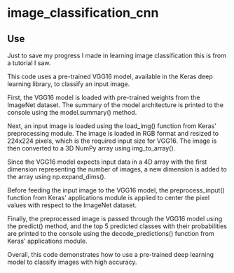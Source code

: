 # image_classification_cnn

## Use
Just to save my progress I made in learning image classification this is from a tutorial I saw.

This code uses a pre-trained VGG16 model, available in the Keras deep learning library, to classify an input image.

First, the VGG16 model is loaded with pre-trained weights from the ImageNet dataset. The summary of the model architecture is printed to the console using the model.summary() method.

Next, an input image is loaded using the load_img() function from Keras' preprocessing module. The image is loaded in RGB format and resized to 224x224 pixels, which is the required input size for VGG16. The image is then converted to a 3D NumPy array using img_to_array().

Since the VGG16 model expects input data in a 4D array with the first dimension representing the number of images, a new dimension is added to the array using np.expand_dims().

Before feeding the input image to the VGG16 model, the preprocess_input() function from Keras' applications module is applied to center the pixel values with respect to the ImageNet dataset.

Finally, the preprocessed image is passed through the VGG16 model using the predict() method, and the top 5 predicted classes with their probabilities are printed to the console using the decode_predictions() function from Keras' applications module.

Overall, this code demonstrates how to use a pre-trained deep learning model to classify images with high accuracy.
